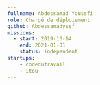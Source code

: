 ```yaml
---
fullname: Abdessamad Youssfi
role: Chargé de déploiement 
github: Abdessamadyssf
missions:
  - start: 2019-10-14
    end: 2021-01-01
    status: independent
startups:
    - codedutravail
    - itou
---
```

